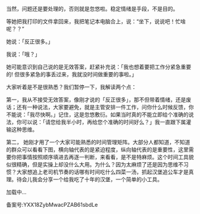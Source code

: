 当然，问题还是要处理的，否则就是忽悠啦。稳定情绪是手段，不是目的。

等她把我打印的文件拿回来，我把笔记本电脑合上，说：“坐下，说说吧！忙啥呢？？”

她说：「反正很多。」

我说：「哦？」

她可能意识到自己说的是无效答案，赶紧补充说：「我也想着要把工作分紧急重要的\! 但很多紧急的事丢过来，我就没时间做重要的事啦。」

大家听着是不是很熟悉？我们暂停一下，我解读两个点：

第一，我从不接受无效答案，像刚才说的「反正很多」，那不但带着情绪，还是废话；还有一种说法，大家要避免，就是主管安排一件工作，问你什么时候反馈，你不能说：「我尽快啊。」记住，这是忽悠敷衍。如果当时真的不能立即给个准确的说法，你可以说：「请您给我半小时，再给您个准确的时间好么？」我一直跟下属灌输这种思维。

第二， 她刚才用了一个大家可能熟悉的时间管理矩阵。大部分人都知道，不知道的群众可以看看下图，横向轴代表的是紧迫程度，纵向轴代表的是重要性，这里需要你把事情按照顺序填进去再逐一判断，来看看，是不是特麻烦。这个时间工具貌似很精确，但是实操上却没什么大用。为什么？因为太麻烦了还是因为思维不习惯？大家想追上老司机节奏的话哪有时间吃什么四菜一汤，抓起汉堡追公车才是真理。待会儿我会分享一个给我吃了十年的汉堡，一个简单的小工具。

加载中...

  

备案号:YXX18ZybMwacPZAB61sbdLe